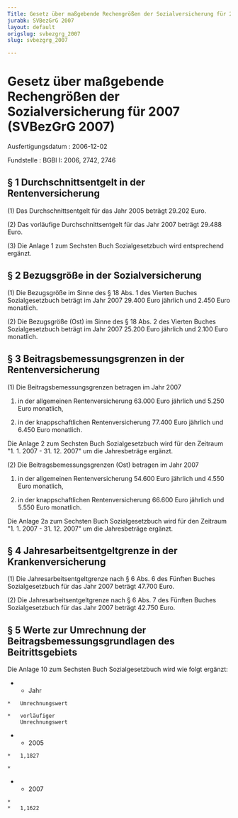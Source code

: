 ```yaml
---
Title: Gesetz über maßgebende Rechengrößen der Sozialversicherung für 2007
jurabk: SVBezGrG 2007
layout: default
origslug: svbezgrg_2007
slug: svbezgrg_2007

---
```


# Gesetz über maßgebende Rechengrößen der Sozialversicherung für 2007 (SVBezGrG 2007)

Ausfertigungsdatum
:   2006-12-02

Fundstelle
:   BGBl I: 2006, 2742, 2746



## § 1 Durchschnittsentgelt in der Rentenversicherung

(1) Das Durchschnittsentgelt für das Jahr 2005 beträgt 29.202 Euro.

(2) Das vorläufige Durchschnittsentgelt für das Jahr 2007 beträgt 29.488 Euro.

(3) Die Anlage 1 zum Sechsten Buch Sozialgesetzbuch wird entsprechend ergänzt.


## § 2 Bezugsgröße in der Sozialversicherung

(1) Die Bezugsgröße im Sinne des § 18 Abs. 1 des Vierten Buches Sozialgesetzbuch beträgt im Jahr 2007 29.400 Euro jährlich und 2.450 Euro monatlich.

(2) Die Bezugsgröße (Ost) im Sinne des § 18 Abs. 2 des Vierten Buches Sozialgesetzbuch beträgt im Jahr 2007 25.200 Euro jährlich und 2.100 Euro monatlich.


## § 3 Beitragsbemessungsgrenzen in der Rentenversicherung

(1) Die Beitragsbemessungsgrenzen betragen im Jahr 2007

1.  in der allgemeinen Rentenversicherung 63.000 Euro jährlich und 5.250 Euro monatlich,


2.  in der knappschaftlichen Rentenversicherung 77.400 Euro jährlich und 6.450 Euro monatlich.



Die Anlage 2 zum Sechsten Buch Sozialgesetzbuch wird für den Zeitraum "1. 1. 2007 - 31. 12. 2007" um die Jahresbeträge ergänzt.

(2) Die Beitragsbemessungsgrenzen (Ost) betragen im Jahr 2007

1.  in der allgemeinen Rentenversicherung 54.600 Euro jährlich und 4.550 Euro monatlich,


2.  in der knappschaftlichen Rentenversicherung 66.600 Euro jährlich und 5.550 Euro monatlich.



Die Anlage 2a zum Sechsten Buch Sozialgesetzbuch wird für den Zeitraum "1. 1. 2007 - 31. 12. 2007" um die Jahresbeträge ergänzt.


## § 4 Jahresarbeitsentgeltgrenze in der Krankenversicherung

(1) Die Jahresarbeitsentgeltgrenze nach § 6 Abs. 6 des Fünften Buches Sozialgesetzbuch für das Jahr 2007 beträgt 47.700 Euro.

(2) Die Jahresarbeitsentgeltgrenze nach § 6 Abs. 7 des Fünften Buches Sozialgesetzbuch für das Jahr 2007 beträgt 42.750 Euro.


## § 5 Werte zur Umrechnung der Beitragsbemessungsgrundlagen des  Beitrittsgebiets

Die Anlage 10 zum Sechsten Buch Sozialgesetzbuch wird wie folgt ergänzt:

*    *   Jahr

    *   Umrechnungswert

    *   vorläufiger
        Umrechnungswert


*    *   2005

    *   1,1827

    *

*    *   2007

    *
    *   1,1622




